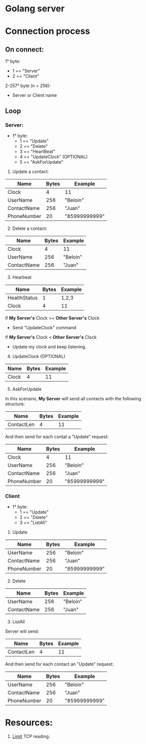 # Golang server

# Connection process

## On connect:

1° byte:
  - 1 == "Server"
  - 2 == "Client"  

2-257° byte (n = 256):
  - Server or Client name

## Loop

### Server:

- 1° byte:
  - 1 == "Update"
  - 2 == "Delete"
  - 3 == "HeartBeat"
  - 4 == "UpdateClock" (OPTIONAL)
  - 5 == "AskForUpdate"

1. Update a contact:

| Name | Bytes | Example |
| --------------- | --------------- | --------------- |
| Clock | 4 | 11 |
| UserName | 256 | "Beloin" |
| ContactName | 256 | "Juan" |
| PhoneNumber | 20 | "85999999999" |

2. Delete a contact:

| Name | Bytes | Example |
| --------------- | --------------- | --------------- |
| Clock | 4 | 11 |
| UserName | 256 | "Beloin" |
| ContactName | 256 | "Juan" |


3. Hearbeat

| Name | Bytes | Example |
| --------------- | --------------- | --------------- |
| HealthStatus | 1 | 1,2,3 |
| Clock | 4 | 11 |

If __My Server's__ Clock >= __Other Server's__ Clock
  - Send "UpdateClock" command

If __My Server's__ Clock < __Other Server's__ Clock
  - Update my clock and keep listening.  

4. UpdateClock (OPTIONAL)

| Name | Bytes | Example |
| --------------- | --------------- | --------------- |
| Clock | 4 | 11 |

5. AskForUpdate

In this scenario, __My Server__ will send all contacts with the following structure:

| Name | Bytes | Example |
| --------------- | --------------- | --------------- |
| ContactLen | 4 | 11 |

And then send for each contat a "Update" request:

| Name | Bytes | Example |
| --------------- | --------------- | --------------- |
| Clock | 4 | 11 |
| UserName | 256 | "Beloin" |
| ContactName | 256 | "Juan" |
| PhoneNumber | 20 | "85999999999" |


### Client

- 1° byte:
  - 1 == "Update"
  - 2 == "Delete"
  - 3 == "ListAll"

1. Update

| Name | Bytes | Example |
| --------------- | --------------- | --------------- |
| UserName | 256 | "Beloin" |
| ContactName | 256 | "Juan" |
| PhoneNumber | 20 | "85999999999" |

2. Delete

| Name | Bytes | Example |
| --------------- | --------------- | --------------- |
| UserName | 256 | "Beloin" |
| ContactName | 256 | "Juan" |


3. ListAll

Server will send:

| Name | Bytes | Example |
| --------------- | --------------- | --------------- |
| ContactLen | 4 | 11 |

And then send for each contact an "Update" request:

| Name | Bytes | Example |
| --------------- | --------------- | --------------- |
| UserName | 256 | "Beloin" |
| ContactName | 256 | "Juan" |
| PhoneNumber | 20 | "85999999999" |


# Resources:

1. [Limit](https://mostafa.dev/why-do-tcp-connections-in-go-get-stuck-reading-large-amounts-of-data-f490a26a605e) TCP reading.
